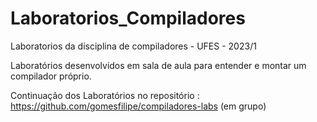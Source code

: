# Laboratorios_Compiladores
Laboratorios da disciplina de compiladores - UFES - 2023/1

Laboratórios desenvolvidos em sala de aula para entender e montar um compilador próprio.

Continuação dos Laboratórios no repositório : https://github.com/gomesfilipe/compiladores-labs (em grupo)
